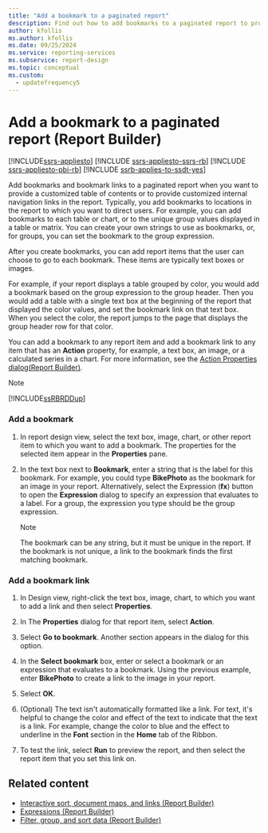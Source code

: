 ```yaml
---
title: "Add a bookmark to a paginated report"
description: Find out how to add bookmarks to a paginated report to provide a customized table of contents or to provide customized internal navigation links in Report Builder.
author: kfollis
ms.author: kfollis
ms.date: 09/25/2024
ms.service: reporting-services
ms.subservice: report-design
ms.topic: conceptual
ms.custom:
  - updatefrequency5
---
```

# Add a bookmark to a paginated report (Report Builder)

[!INCLUDE[ssrs-appliesto](../../includes/ssrs-appliesto.md)] [!INCLUDE [ssrs-appliesto-ssrs-rb](../../includes/ssrs-appliesto-ssrs-rb.md)] [!INCLUDE [ssrs-appliesto-pbi-rb](../../includes/ssrs-appliesto-pbi-rb.md)] [!INCLUDE [ssrb-applies-to-ssdt-yes](../../includes/ssrb-applies-to-ssdt-yes.md)]

  Add bookmarks and bookmark links to a paginated report when you want to provide a customized table of contents or to provide customized internal navigation links in the report. Typically, you add bookmarks to locations in the report to which you want to direct users. For example, you can add bookmarks to each table or chart, or to the unique group values displayed in a table or matrix. You can create your own strings to use as bookmarks, or, for groups, you can set the bookmark to the group expression.  
  
 After you create bookmarks, you can add report items that the user can choose to go to each bookmark. These items are typically text boxes or images.  
  
 For example, if your report displays a table grouped by color, you would add a bookmark based on the group expression to the group header. Then you would add a table with a single text box at the beginning of the report that displayed the color values, and set the bookmark link on that text box. When you select the color, the report jumps to the page that displays the group header row for that color.  
  
 You can add a bookmark to any report item and add a bookmark link to any item that has an **Action** property, for example, a text box, an image, or a calculated series in a chart. For more information, see the [Action Properties dialog&#40;Report Builder&#41;](./add-a-hyperlink-to-a-url-report-builder-and-ssrs.md).  
  
> [!NOTE]  
>  [!INCLUDE[ssRBRDDup](../../includes/ssrbrddup-md.md)]  
  
### Add a bookmark  
  
1.  In report design view, select the text box, image, chart, or other report item to which you want to add a bookmark. The properties for the selected item appear in the **Properties** pane.  
  
1.  In the text box next to **Bookmark**, enter a string that is the label for this bookmark. For example, you could type **BikePhoto** as the bookmark for an image in your report. Alternatively, select the Expression (**fx**) button to open the **Expression** dialog to specify an expression that evaluates to a label. For a group, the expression you type should be the group expression.  
  
    > [!NOTE]  
    >  The bookmark can be any string, but it must be unique in the report. If the bookmark is not unique, a link to the bookmark finds the first matching bookmark.  
  
### Add a bookmark link  
  
1.  In Design view, right-click the text box, image, chart, to which you want to add a link and then select **Properties**.  
  
1.  In The **Properties** dialog for that report item, select **Action**.  
  
1.  Select **Go to bookmark**. Another section appears in the dialog for this option.  
  
1.  In the **Select bookmark** box, enter or select a bookmark or an expression that evaluates to a bookmark. Using the previous example, enter **BikePhoto** to create a link to the image in your report.  
  
1.  Select **OK**.
  
1.  (Optional) The text isn't automatically formatted like a link. For text, it's helpful to change the color and effect of the text to indicate that the text is a link. For example, change the color to blue and the effect to underline in the **Font** section in the **Home** tab of the Ribbon.  
  
1.  To test the link, select **Run** to preview the report, and then select the report item that you set this link on. 
  
## Related content

- [Interactive sort, document maps, and links &#40;Report Builder&#41;](../../reporting-services/report-design/interactive-sort-document-maps-and-links-report-builder-and-ssrs.md)
- [Expressions &#40;Report Builder&#41;](../../reporting-services/report-design/expressions-report-builder-and-ssrs.md)
- [Filter, group, and sort data &#40;Report Builder&#41;](../../reporting-services/report-design/filter-group-and-sort-data-report-builder-and-ssrs.md)
